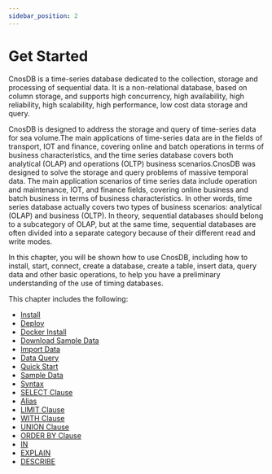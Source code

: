 ```yaml
---
sidebar_position: 2
---
```


# Get Started

CnosDB is a time-series database dedicated to the collection, storage and processing of sequential data. It is a non-relational database, based on column storage, and supports high concurrency, high availability, high reliability, high scalability, high performance, low cost data storage and query.

CnosDB is designed to address the storage and query of time-series data for sea volume.The main applications of time-series data are in the fields of transport, IOT and finance, covering online and batch operations in terms of business characteristics, and the time series database covers both analytical (OLAP) and operations (OLTP) business scenarios.CnosDB was designed to solve the storage and query problems of massive temporal data. The main application scenarios of time series data include operation and maintenance, IOT, and finance fields, covering online business and batch business in terms of business characteristics. In other words, time series database actually covers two types of business scenarios: analytical (OLAP) and business (OLTP). In theory, sequential databases should belong to a subcategory of OLAP, but at the same time, sequential databases are often divided into a separate category because of their different read and write modes.

In this chapter, you will be shown how to use CnosDB, including how to install, start, connect, create a database, create a table, insert data, query data and other basic operations, to help you have a preliminary understanding of the use of timing databases.

This chapter includes the following:

- [Install](./install.md)
- [Deploy](./install.md#deploy)
- [Docker Install](./install.md#docker-install)
- [Download Sample Data](./install.md#download-sample-data)
- [Import Data](./install.md#import-data)
- [Data Query](./install.md#data-query)
- [Quick Start](./quick_start.md)
- [Sample Data](./quick_start.md#sample-data)
- [Syntax](./quick_start.md#syntax)
- [SELECT Clause](./quick_start.md#select-clause)
- [Alias](./quick_start.md#alias)
- [LIMIT Clause](./quick_start.md#limit-clause)
- [WITH Clause](./quick_start.md#with-clause)
- [UNION Clause](./quick_start.md#union-clause)
- [ORDER BY Clause](./quick_start.md#order-by-clause)
- [IN](./quick_start.md#in)
- [EXPLAIN](./quick_start.md#explain)
- [DESCRIBE](./quick_start.md#descripbe)
